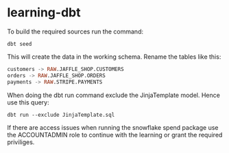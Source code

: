 # learning-dbt

To build the required sources run the command:
```
dbt seed
```

This will create the data in the working schema. 
Rename the tables like this: 
```SQL
customers -> RAW.JAFFLE_SHOP.CUSTOMERS
orders -> RAW.JAFFLE_SHOP.ORDERS
payments -> RAW.STRIPE.PAYMENTS
```

When doing the dbt run command exclude the JinjaTemplate model. Hence use this query:
```
dbt run --exclude JinjaTemplate.sql
```

If there are access issues when running the snowflake spend package use the ACCOUNTADMIN role to continue with the learning or grant the required priviliges. 